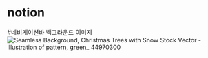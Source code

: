 # notion
#네비게이션바 백그라운드 이미지
![Seamless Background, Christmas Trees with Snow Stock Vector - Illustration of pattern, green_ 44970300](https://github.com/Jyejye99/notion/assets/127922368/7780a4bc-c2b8-4b14-8cd2-4391953b8d90)
